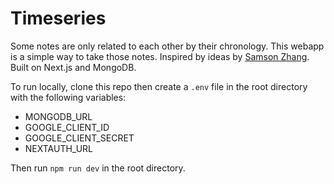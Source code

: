 # Timeseries

Some notes are only related to each other by their chronology. This webapp is a simple way to take those notes. Inspired by ideas by [Samson Zhang](https://twitter.com/wwsalmon).  
Built on Next.js and MongoDB.

To run locally, clone this repo then create a `.env` file in the root directory with the following variables:
- MONGODB_URL
- GOOGLE_CLIENT_ID
- GOOGLE_CLIENT_SECRET
- NEXTAUTH_URL

Then run `npm run dev` in the root directory.
